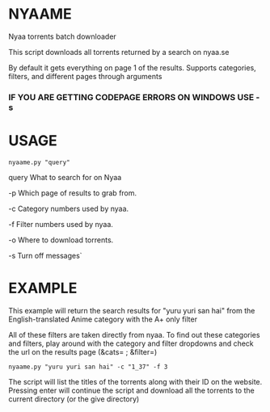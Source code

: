 # NYAAME
Nyaa torrents batch downloader

This script downloads all torrents returned by a search on nyaa.se

By default it gets everything on page 1 of the results.
Supports categories, filters, and different pages through arguments
### IF YOU ARE GETTING CODEPAGE ERRORS ON WINDOWS USE -s

# USAGE
`nyaame.py "query"`

query What to search for on Nyaa

-p Which page of results to grab from.

-c Category numbers used by nyaa.

-f Filter numbers used by nyaa.

-o Where to download torrents.

-s Turn off messages`

# EXAMPLE
This example will return the search results for "yuru yuri san hai" from the English-translated Anime category with the A+ only filter

All of these filters are taken directly from nyaa. To find out these categories and filters, play around with the category and filter dropdowns and check the url on the results page (&cats= ; &filter=)

`nyaame.py "yuru yuri san hai" -c "1_37" -f 3`

The script will list the titles of the torrents along with their ID on the website. Pressing enter will continue the script and download all the torrents to the current directory (or the give directory)
